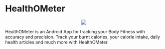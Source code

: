 # HealthOMeter
<p align="center"><img src="https://kvsjxd.github.io/assets/images/HealthOMeter.png"></p>
HealthOMeter is an Android App for tracking your Body Fitness with accuracy and precision. Track your burnt calories, your calorie intake, daily health articles and much more with HealthOMeter.
